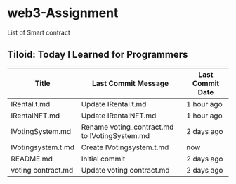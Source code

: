 # web3-Assignment
List of Smart contract
## Tiloid: Today I Learned for Programmers

| Title | Last Commit Message | Last Commit Date |
|---|---|---|
| IRental.t.md | Update IRental.t.md | 1 hour ago |
| IRentalNFT.md | Update IRentalNFT.md | 1 hour ago |
| IVotingSystem.md | Rename voting_contract.md to IVotingSystem.md | 2 days ago |
| IVotingsystem.t.md | Create IVotingsystem.t.md | now |
| README.md | Initial commit | 2 days ago |
| voting contract.md | Update voting contract.md | 2 days ago |
